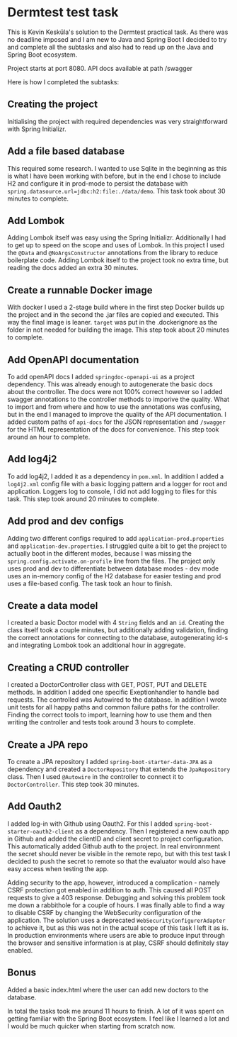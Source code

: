# Dermtest test task

This is Kevin Kesküla's solution to the Dermtest practical task. As there was no deadline imposed and I am new to Java and Spring Boot I decided to try and complete all the subtasks and also had to read up on the Java and Spring Boot ecosystem.

Project starts at port 8080.
API docs available at path /swagger

Here is how I completed the subtasks:

## Creating the project

Initialising the project with required dependencies was very straightforward with Spring Initializr.

## Add a file based database

This required some research. I wanted to use Sqlite in the beginning as this is what I have been working with before, but in the end I chose to include H2 and configure it in prod-mode to persist the database with `spring.datasource.url=jdbc:h2:file:./data/demo`. This task took about 30 minutes to complete.

## Add Lombok

Adding Lombok itself was easy using the Spring Initializr. Additionally I had to get up to speed on the scope and uses of Lombok. In this project I used the `@Data` and `@NoArgsConstructor` annotations from the library to reduce boilerplate code. Adding Lombok itself to the project took no extra time, but reading the docs added an extra 30 minutes.

## Create a runnable Docker image

With docker I used a 2-stage build where in the first step Docker builds up the project and in the second the .jar files are copied and executed. This way the final image is leaner. `target` was put in the .dockerignore as the folder in not needed for building the image. This step took about 20 minutes to complete.

## Add OpenAPI documentation

To add openAPI docs I added `springdoc-openapi-ui` as a project dependency. This was already enough to autogenerate the basic docs about the controller. The docs were not 100% correct however so I added swagger annotations to the controller methods to imporive the quality. What to import and from where and how to use the annotations was confusing, but in the end I managed to improve the quality of the API documentation. I added custom paths of `api-docs` for the JSON representation and `/swagger` for the HTML representation of the docs for convenience. This step took around an hour to complete.

## Add log4j2

To add log4j2, I added it as a dependency in `pom.xml`. In addition I added a `log4j2.xml` config file with a basic logging pattern and a logger for root and application. Loggers log to console, I did not add logging to files for this task. This step took around 20 minutes to complete.

## Add prod and dev configs

Adding two different configs required to add `application-prod.properties` and `application-dev.properties`. I struggled quite a bit to get the project to actually boot in the different modes, because I was missing the `spring.config.activate.on-profile` line from the files. The project only uses prod and dev to differentiate between database modes - dev mode uses an in-memory config of the H2 database for easier testing and prod uses a file-based config. The task took an hour to finish.

## Create a data model

I created a basic Doctor model with 4 `String` fields and an `id`. Creating the class itself took a couple minutes, but additionally adding validation, finding the correct annotations for connecting to the database, autogenerating id-s and integrating Lombok took an additional hour in aggregate.

## Creating a CRUD controller

I created a DoctorController class with GET, POST, PUT and DELETE methods. In addition I added one specific Exeptionhandler to handle bad requests. The controlled was Autowired to the database. In addition I wrote unit tests for all happy paths and common failure paths for the controller. Finding the correct tools to import, learning how to use them and then writing the controller and tests took around 3 hours to complete.

## Create a JPA repo

To create a JPA repository I added `spring-boot-starter-data-JPA` as a dependency and created a `DoctorRepository` that extends the `JpaRepository` class. Then I used `@Autowire` in the controller to connect it to `DoctorController`. This step took 30 minutes.

## Add Oauth2

I added log-in with Github using Oauth2. For this I added `spring-boot-starter-oauth2-client` as a dependency. Then I registered a new oauth app in Github and added the clientID and client secret to project configuration. This automatically added Github auth to the project. In real environnment the secret should never be visible in the remote repo, but with this test task I decided to push the secret to remote so that the evaluator would also have easy access when testing the app.

Adding security to the app, however, introduced a complication - namely CSRF protection got enabled in addition to auth. This caused all POST requests to give a 403 response. Debugging and solving this problem took me down a rabbithole for a couple of hours. I was finally able to find a way to disable CSRF by changing the WebSecurity configuration of the application. The solution uses a deprecated `WebSecurityConfigurerAdapter` to achieve it, but as this was not in the actual scope of this task I left it as is. In production environments where users are able to produce input through the browser and sensitive information is at play, CSRF should definitely stay enabled.

## Bonus

Added a basic index.html where the user can add new doctors to the database.

In total the tasks took me around 11 hours to finish. A lot of it was spent on getting familiar with the Spring Boot ecosystem. I feel like I learned a lot and I would be much quicker when starting from scratch now.
